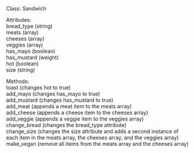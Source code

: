 Class: Sandwich

Attributes:  
bread_type (string)  
meats (array)  
cheeses (array)  
veggies (array)  
has_mayo (boolean)  
has_mustard (weight)  
hot (boolean)  
size (string)  


Methods:  
toast (changes hot to true)  
add_mayo (changes has_mayo to true)  
add_mustard (changes has_mustard to true)  
add_meat (appends a meat item to the meats array)  
add_cheese (appends a cheese item to the cheeses array)  
add_veggie (appends a veggie item to the veggies array)  
change_bread (changes the bread_type attribute)  
change_size (changes the size attribute and adds a second instance of each item in the meats array, the cheeses array, and the veggies array)  
make_vegan (remove all items from the meats array and the cheeses array)  
